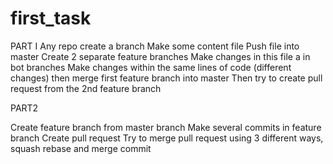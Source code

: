 # first_task

PART I 
Any repo create a branch 
Make some content file 
Push file into master 
Create 2 separate feature branches 
Make changes in this file a in bot branches 
Make changes within the same lines of code (different changes) then merge first feature branch into master 
Then try to create pull request from the 2nd feature branch

PART2

Create feature branch from master branch 
Make several commits in feature branch 
Create pull request 
Try to merge pull request using 3 different ways, squash rebase and merge commit 

